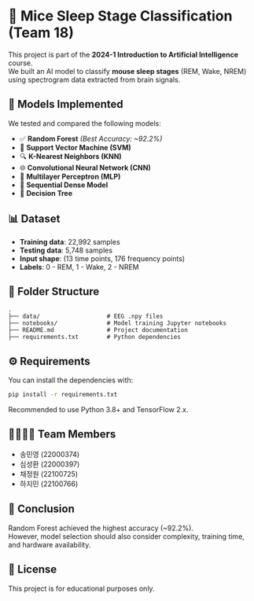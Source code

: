 # 🧠 Mice Sleep Stage Classification (Team 18)

This project is part of the **2024-1 Introduction to Artificial Intelligence** course.  
We built an AI model to classify **mouse sleep stages** (REM, Wake, NREM) using spectrogram data extracted from brain signals.

## 🧪 Models Implemented

We tested and compared the following models:

- ✅ **Random Forest** *(Best Accuracy: ~92.2%)*
- 🧠 **Support Vector Machine (SVM)**
- 🔍 **K-Nearest Neighbors (KNN)**
- 🌐 **Convolutional Neural Network (CNN)**
- 🔢 **Multilayer Perceptron (MLP)**
- 🔁 **Sequential Dense Model**
- 🌲 **Decision Tree**

## 📊 Dataset

- **Training data**: 22,992 samples
- **Testing data**: 5,748 samples
- **Input shape**: (13 time points, 176 frequency points)
- **Labels**: 0 - REM, 1 - Wake, 2 - NREM

## 📁 Folder Structure

```
.
├── data/                   # EEG .npy files
├── notebooks/              # Model training Jupyter notebooks
├── README.md               # Project documentation
├── requirements.txt        # Python dependencies
```

## ⚙️ Requirements

You can install the dependencies with:

```bash
pip install -r requirements.txt
```

Recommended to use Python 3.8+ and TensorFlow 2.x.

## 👨‍👩‍👧‍👦 Team Members

- 송민영 (22000374)
- 심성환 (22000397)
- 채정원 (22100725)
- 하지민 (22100766)

## 📌 Conclusion

Random Forest achieved the highest accuracy (~92.2%).  
However, model selection should also consider complexity, training time, and hardware availability.

## 📄 License

This project is for educational purposes only.